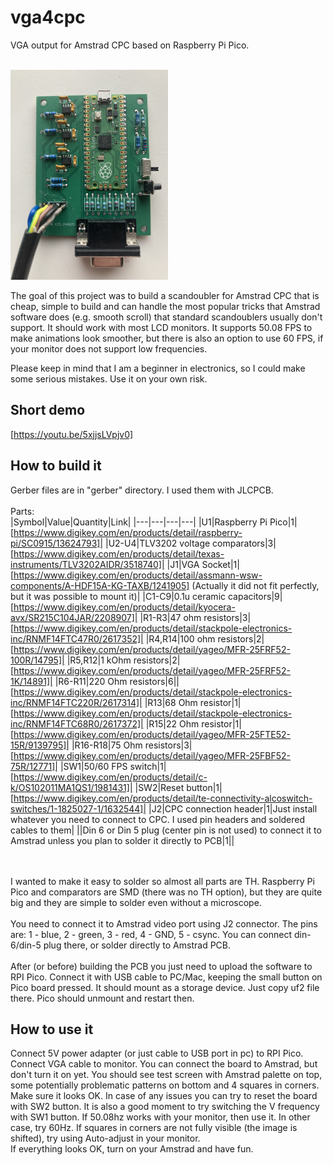 # vga4cpc
VGA output for Amstrad CPC based on Raspberry Pi Pico.<br /> <br />

<img src="./board.jpg" width=50% height=50%>

The goal of this project was to build a scandoubler for Amstrad CPC that is cheap, simple to build and can handle the most popular tricks that Amstrad software does (e.g. smooth scroll) that standard scandoublers usually don't support.
It should work with most LCD monitors. It supports 50.08 FPS to make animations look smoother, but there is also an option to use 60 FPS, if your monitor does not support low frequencies.

Please keep in mind that I am a beginner in electronics, so I could make some serious mistakes. Use it on your own risk.


## Short demo
[https://youtu.be/5xjjsLVpjv0]

## How to build it
Gerber files are in "gerber" directory. I used them with JLCPCB. <br /><br />
Parts:<br />
|Symbol|Value|Quantity|Link|
|---|---|---|---|
|U1|Raspberry Pi Pico|1|[https://www.digikey.com/en/products/detail/raspberry-pi/SC0915/13624793]|
|U2-U4|TLV3202 voltage comparators|3|[https://www.digikey.com/en/products/detail/texas-instruments/TLV3202AIDR/3518740]|
|J1|VGA Socket|1|[https://www.digikey.com/en/products/detail/assmann-wsw-components/A-HDF15A-KG-TAXB/1241905] (Actually it did not fit perfectly, but it was possible to mount it)|
|C1-C9|0.1u ceramic capacitors|9|[https://www.digikey.com/en/products/detail/kyocera-avx/SR215C104JAR/2208907]|
|R1-R3|47 ohm resistors|3|[https://www.digikey.com/en/products/detail/stackpole-electronics-inc/RNMF14FTC47R0/2617352]|
|R4,R14|100 ohm resistors|2|[https://www.digikey.com/en/products/detail/yageo/MFR-25FRF52-100R/14795]|
|R5,R12|1 kOhm resistors|2|[https://www.digikey.com/en/products/detail/yageo/MFR-25FRF52-1K/14891]|
|R6-R11|220 Ohm resistors|6||[https://www.digikey.com/en/products/detail/stackpole-electronics-inc/RNMF14FTC220R/2617314]|
|R13|68 Ohm resistor|1|[https://www.digikey.com/en/products/detail/stackpole-electronics-inc/RNMF14FTC68R0/2617372]|
|R15|22 Ohm resistor|1|[https://www.digikey.com/en/products/detail/yageo/MFR-25FTE52-15R/9139795]|
|R16-R18|75 Ohm resistors|3|[https://www.digikey.com/en/products/detail/yageo/MFR-25FBF52-75R/12771]|
|SW1|50/60 FPS switch|1|[https://www.digikey.com/en/products/detail/c-k/OS102011MA1QS1/1981431]|
|SW2|Reset button|1|[https://www.digikey.com/en/products/detail/te-connectivity-alcoswitch-switches/1-1825027-1/1632544]|
|J2|CPC connection header|1|Just install whatever you need to connect to CPC. I used pin headers and soldered cables to them|
||Din 6 or Din 5 plug (center pin is not used) to connect it to Amstrad unless you plan to solder it directly to PCB|1||

<br /><br />
I wanted to make it easy to solder so almost all parts are TH. Raspberry Pi Pico and comparators are SMD (there was no TH option), but they are quite big and they are simple to solder even without a microscope.
<br /><br />
You need to connect it to Amstrad video port using J2 connector. The pins are: 1 - blue, 2 - green, 3 - red, 4 - GND, 5 - csync. You can connect din-6/din-5 plug there, or solder directly to Amstrad PCB.
<br /><br />
After (or before) building the PCB you just need to upload the software to RPI Pico. Connect it with USB cable to PC/Mac, keeping the small button on Pico board pressed. It should mount as a storage device. Just copy uf2 file there. Pico should unmount and restart then.

## How to use it
Connect 5V power adapter (or just cable to USB port in pc) to RPI Pico. Connect VGA cable to monitor. You can connect the board to Amstrad, but don't turn it on yet. You should see test screen with Amstrad palette on top, some potentially problematic patterns on bottom and 4 squares in corners. Make sure it looks OK. In case of any issues you can try to reset the board with SW2 button. It is also a good moment to try switching the V frequency with SW1 button. If 50.08hz works with your monitor, then use it. In other case, try 60Hz. If squares in corners are not fully visible (the image is shifted), try using Auto-adjust in your monitor.<br />
If everything looks OK, turn on your Amstrad and have fun.<br />
